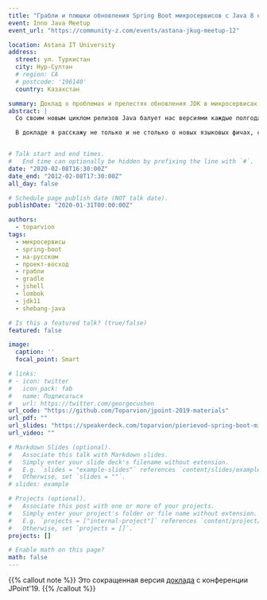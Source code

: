 ```yaml
---
title: "Грабли и плюшки обновления Spring Boot микросервисов с Java 8 на 11"
event: Inno Java Meetup
event_url: "https://community-z.com/events/astana-jkug-meetup-12"

location: Astana IT University
address:
  street: ул. Туркистан
  city: Нур-Султан
  # region: CA
  # postcode: '196140'
  country: Казахстан

summary: Доклад о проблемах и прелестях обновления JDK в микросервисах (сокращенный)
abstract: |
  Со своим новым циклом релизов Java балует нас версиями каждые полгода, но мало кто в enterprise-мире торопится на них переходить. Однако 11-ая версия Java стала исключением — благодаря сразу нескольким фишкам, многие захотели на нее перейти. И всё бы ничего, вот только если у вас парк микросервисов на Spring Boot, это обновление может стать чуть более «занимательным», чем просто перещёлкнуть версию...

  В докладе я расскажу не только и не столько о новых языковых фичах, сколько о граблях и плюшках на пути обновления Boot-микросервисов в целом: начиная со сборки (например, Gradle'ом) и заканчивая развёртыванием Docker-контейнеров (например, в Kubernetes). Попутно расскажу о том, чего ждать от перехода на Spring Boot версии 2.1 (начавшей поддерживать Java 11), а также о нескольких приятных JEP'ах, добавленных в последних версиях.


# Talk start and end times.
#   End time can optionally be hidden by prefixing the line with `#`.
date: "2020-02-08T16:30:00Z"
date_end: "2012-02-08T17:30:00Z"
all_day: false

# Schedule page publish date (NOT talk date).
publishDate: "2020-01-31T00:00:00Z"

authors:
  - toparvion
tags:
  - микросервисы
  - spring-boot
  - на-русском
  - проект-восход  
  - грабли
  - gradle
  - jshell
  - lombok
  - jdk11
  - shebang-java

# Is this a featured talk? (true/false)
featured: false

image:
  caption: ''
  focal_point: Smart

# links:
# - icon: twitter
#   icon_pack: fab
#   name: Подписаться
#   url: https://twitter.com/georgecushen
url_code: "https://github.com/Toparvion/jpoint-2019-materials"
url_pdf: ""
url_slides: "https://speakerdeck.com/toparvion/pierievod-spring-boot-mikrosiervisov-s-java-8-na-11-chto-mozhiet-poiti-nie-tak"
url_video: ""

# Markdown Slides (optional).
#   Associate this talk with Markdown slides.
#   Simply enter your slide deck's filename without extension.
#   E.g. `slides = "example-slides"` references `content/slides/example-slides.md`.
#   Otherwise, set `slides = ""`.
# slides: example

# Projects (optional).
#   Associate this post with one or more of your projects.
#   Simply enter your project's folder or file name without extension.
#   E.g. `projects = ["internal-project"]` references `content/project/deep-learning/index.md`.
#   Otherwise, set `projects = []`.
projects: []

# Enable math on this page?
math: false
---
```

{{% callout note %}}
Это сокращенная версия [доклада](/event/2019/jpoint/) с конференции JPoint'19.
{{% /callout %}}
